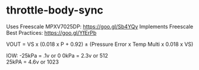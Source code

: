 # throttle-body-sync

Uses Freescale MPXV7025DP: https://goo.gl/Sb4YQy
Implements Freescale Best Practices: https://goo.gl/YfErPb
        
VOUT = VS x (0.018 x P + 0.92) ± (Pressure Error x Temp Multi x 0.018 x VS)

IOW:  -25kPa = .1v or 0
        0kPa = 2.3v or 512    
       25kPA = 4.6v or 1023
